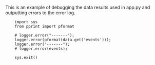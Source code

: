 This is an example of debugging the data results used in app.py and outputting errors to the error log.


```
    import sys
    from pprint import pformat

    # logger.error("-------");
    logger.error(pformat(data.get('events')));
    logger.error("-------");
    # logger.error(events);

    sys.exit()
```
